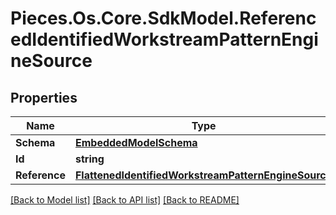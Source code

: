 # Pieces.Os.Core.SdkModel.ReferencedIdentifiedWorkstreamPatternEngineSource

## Properties

Name | Type | Description | Notes
------------ | ------------- | ------------- | -------------
**Schema** | [**EmbeddedModelSchema**](EmbeddedModelSchema.md) |  | [optional] 
**Id** | **string** |  | 
**Reference** | [**FlattenedIdentifiedWorkstreamPatternEngineSource**](FlattenedIdentifiedWorkstreamPatternEngineSource.md) |  | [optional] 

[[Back to Model list]](../README.md#documentation-for-models) [[Back to API list]](../README.md#documentation-for-api-endpoints) [[Back to README]](../README.md)

